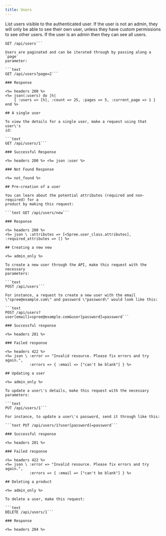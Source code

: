 ```yaml
---
title: Users
---
```


List users visible to the authenticated user. If the user is not an admin,
they will only be able to see their own user, unless they have custom
permissions to see other users. If the user is an admin then they can see all
users.

```text
GET /api/users```

Users are paginated and can be iterated through by passing along a `page`
parameter:

```text
GET /api/users?page=2```

### Response

<%= headers 200 %>
<%= json(:users) do |h|
    { :users => [h], :count => 25, :pages => 5, :current_page => 1 }
end %>

## A single user

To view the details for a single user, make a request using that user\'s
id:

```text
GET /api/users/1```

### Successful Response

<%= headers 200 %> <%= json :user %>

### Not Found Response

<%= not_found %>

## Pre-creation of a user

You can learn about the potential attributes (required and non-required) for a
product by making this request:

```text GET /api/users/new```

### Response

<%= headers 200 %>
<%= json \ :attributes => [<Spree.user_class.attributes], :required_attributes => [] %>

## Creating a new new

<%= admin_only %>

To create a new user through the API, make this request with the necessary
parameters:

```text
POST /api/users```

For instance, a request to create a new user with the email
\"spree@example.com\" and password \"password\" would look like this:

```text
POST /api/users?user[email]=spree@example.com&user[password]=password```

### Successful response

<%= headers 201 %>

### Failed response

<%= headers 422 %>
<%= json \ :error => "Invalid resource. Please fix errors and try again.",
           :errors => { :email => ["can't be blank"] } %>

## Updating a user

<%= admin_only %>

To update a user\'s details, make this request with the necessary parameters:

```text
PUT /api/users/1```

For instance, to update a user\'s password, send it through like this:

```text PUT /api/users/1?user[password]=password```

### Successful response

<%= headers 201 %>

### Failed response

<%= headers 422 %> 
<%= json \ :error => "Invalid resource. Please fix errors and try again.",
           :errors => { :email => ["can't be blank"] } %>

## Deleting a product

<%= admin_only %>

To delete a user, make this request:

```text
DELETE /api/users/1```

### Response

<%= headers 204 %>

